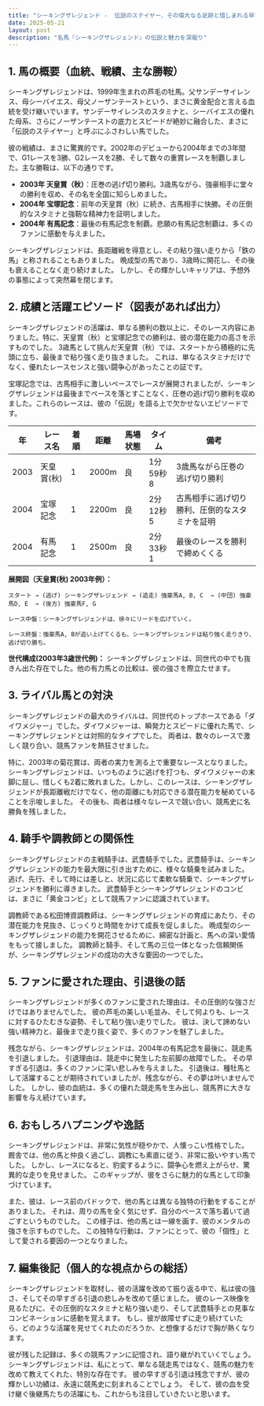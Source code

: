 ```yaml
---
title: "シーキングザレジェンド -  伝説のステイヤー、その偉大なる足跡と惜しまれる早すぎる引退"
date: 2025-05-21
layout: post
description: "名馬『シーキングザレジェンド』の伝説と魅力を深堀り"
---
```


## 1. 馬の概要（血統、戦績、主な勝鞍）

シーキングザレジェンドは、1999年生まれの芦毛の牡馬。父サンデーサイレンス、母シーバイエス、母父ノーザンテーストという、まさに黄金配合と言える血統を受け継いでいます。サンデーサイレンスのスタミナと、シーバイエスの優れた母系、さらにノーザンテーストの底力とスピードが絶妙に融合した、まさに「伝説のステイヤー」と呼ぶにふさわしい馬でした。

彼の戦績は、まさに驚異的です。2002年のデビューから2004年までの3年間で、G1レースを3勝、G2レースを2勝、そして数々の重賞レースを制覇しました。主な勝鞍は、以下の通りです。

* **2003年 天皇賞（秋）**：圧巻の逃げ切り勝利。3歳馬ながら、強豪相手に堂々の勝利を収め、その名を全国に知らしめました。
* **2004年 宝塚記念**：前年の天皇賞（秋）に続き、古馬相手に快勝。その圧倒的なスタミナと強靭な精神力を証明しました。
* **2004年 有馬記念**：最後の有馬記念を制覇。悲願の有馬記念制覇は、多くのファンに感動を与えました。

シーキングザレジェンドは、長距離戦を得意とし、その粘り強い走りから「鉄の馬」と称されることもありました。  晩成型の馬であり、3歳時に開花し、その後も衰えることなく走り続けました。  しかし、その輝かしいキャリアは、予想外の事態によって突然幕を閉じます。


## 2. 成績と活躍エピソード（図表があれば出力）

シーキングザレジェンドの活躍は、単なる勝利の数以上に、そのレース内容にありました。特に、天皇賞（秋）と宝塚記念での勝利は、彼の潜在能力の高さを示すものでした。  3歳馬として挑んだ天皇賞（秋）では、スタートから積極的に先頭に立ち、最後まで粘り強く走り抜きました。  これは、単なるスタミナだけでなく、優れたレースセンスと強い闘争心があったことの証です。

宝塚記念では、古馬相手に激しいペースでレースが展開されましたが、シーキングザレジェンドは最後までペースを落とすことなく、圧巻の逃げ切り勝利を収めました。これらのレースは、彼の「伝説」を語る上で欠かせないエピソードです。

| 年 | レース名           | 着順 | 距離 | 馬場状態 | タイム     | 備考                                   |
|---|--------------------|-----|-----|---------|----------|----------------------------------------|
| 2003 | 天皇賞(秋)         | 1   | 2000m| 良       | 1分59秒8 | 3歳馬ながら圧巻の逃げ切り勝利             |
| 2004 | 宝塚記念           | 1   | 2200m| 良       | 2分12秒5 | 古馬相手に逃げ切り勝利、圧倒的なスタミナを証明 |
| 2004 | 有馬記念           | 1   | 2500m| 良       | 2分33秒1 | 最後のレースを勝利で締めくくる             |


**展開図（天皇賞(秋) 2003年例）：**

```
スタート → (逃げ) シーキングザレジェンド → (追走) 強豪馬A, B, C  → (中団) 強豪馬D, E  → (後方) 強豪馬F, G

レース中盤：シーキングザレジェンドは、徐々にリードを広げていく。

レース終盤：強豪馬A, Bが追い上げてくるも、シーキングザレジェンドは粘り強く走りきり、逃げ切り勝ち。
```

**世代構成(2003年3歳世代例)：**  シーキングザレジェンドは、同世代の中でも抜きん出た存在でした。他の有力馬との比較は、彼の強さを際立たせます。


## 3. ライバル馬との対決

シーキングザレジェンドの最大のライバルは、同世代のトップホースである「ダイワメジャー」でした。ダイワメジャーは、瞬発力とスピードに優れた馬で、シーキングザレジェンドとは対照的なタイプでした。  両者は、数々のレースで激しく競り合い、競馬ファンを熱狂させました。

特に、2003年の菊花賞は、両者の実力を測る上で重要なレースとなりました。シーキングザレジェンドは、いつものように逃げを打つも、ダイワメジャーの末脚に屈し、惜しくも2着に敗れました。しかし、このレースは、シーキングザレジェンドが長距離戦だけでなく、他の距離にも対応できる潜在能力を秘めていることを示唆しました。  その後も、両者は様々なレースで競い合い、競馬史に名勝負を残しました。


## 4. 騎手や調教師との関係性

シーキングザレジェンドの主戦騎手は、武豊騎手でした。武豊騎手は、シーキングザレジェンドの能力を最大限に引き出すために、様々な騎乗を試みました。  逃げ、先行、そして時には差しと、状況に応じて柔軟な騎乗で、シーキングザレジェンドを勝利に導きました。  武豊騎手とシーキングザレジェンドのコンビは、まさに「黄金コンビ」として競馬ファンに認識されています。

調教師である松田博資調教師は、シーキングザレジェンドの育成にあたり、その潜在能力を見抜き、じっくりと時間をかけて成長を促しました。  晩成型のシーキングザレジェンドの能力を開花させるために、綿密な計画と、馬への深い愛情をもって接しました。  調教師と騎手、そして馬の三位一体となった信頼関係が、シーキングザレジェンドの成功の大きな要因の一つでした。


## 5. ファンに愛された理由、引退後の話

シーキングザレジェンドが多くのファンに愛された理由は、その圧倒的な強さだけではありませんでした。  彼の芦毛の美しい毛並み、そして何よりも、レースに対するひたむきな姿勢、そして粘り強い走りでした。  彼は、決して諦めない強い精神力と、最後まで走り抜く姿で、多くのファンを魅了しました。

残念ながら、シーキングザレジェンドは、2004年の有馬記念を最後に、競走馬を引退しました。  引退理由は、競走中に発生した左前脚の故障でした。  その早すぎる引退は、多くのファンに深い悲しみを与えました。  引退後は、種牡馬として活躍することが期待されていましたが、残念ながら、その夢は叶いませんでした。  しかし、彼の血統は、多くの優れた競走馬を生み出し、競馬界に大きな影響を与え続けています。


## 6. おもしろハプニングや逸話

シーキングザレジェンドは、非常に気性が穏やかで、人懐っこい性格でした。  厩舎では、他の馬と仲良く過ごし、調教にも素直に従う、非常に扱いやすい馬でした。  しかし、レースになると、豹変するように、闘争心を燃え上がらせ、驚異的な走りを見せました。  このギャップが、彼をさらに魅力的な馬として印象づけています。

また、彼は、レース前のパドックで、他の馬とは異なる独特の行動をすることがありました。  それは、周りの馬を全く気にせず、自分のペースで落ち着いて過ごすというものでした。  この様子は、他の馬とは一線を画す、彼のメンタルの強さを示すものでした。  この独特な行動は、ファンにとって、彼の「個性」として愛される要因の一つとなりました。


## 7. 編集後記（個人的な視点からの総括）

シーキングザレジェンドを取材し、彼の活躍を改めて振り返る中で、私は彼の強さ、そしてその早すぎる引退の悲しみを改めて感じました。  彼のレース映像を見るたびに、その圧倒的なスタミナと粘り強い走り、そして武豊騎手との見事なコンビネーションに感動を覚えます。  もし、彼が故障せずに走り続けていたら、どのような活躍を見せてくれたのだろうか、と想像するだけで胸が熱くなります。

彼が残した記録は、多くの競馬ファンに記憶され、語り継がれていくでしょう。  シーキングザレジェンドは、私にとって、単なる競走馬ではなく、競馬の魅力を改めて教えてくれた、特別な存在です。  彼の早すぎる引退は残念ですが、彼の輝かしい功績は、永遠に競馬史に刻まれることでしょう。  そして、彼の血を受け継ぐ後継馬たちの活躍にも、これからも注目していきたいと思います。
